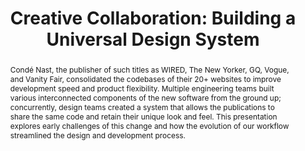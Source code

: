 ---
title: "Creative Collaboration: Building a Universal Design System"
speaker: Julie Busch
event: CascadiaJS 2018
tags: ["design"]
abstract: "Condé Nast, the publisher of such titles as WIRED, The New Yorker, GQ, Vogue, and Vanity Fair, consolidated the codebases of their 20+ websites to improve development speed and product flexibility. Multiple engineering teams built various interconnected components of the new software from the ground up; concurrently, design teams created a system that allows the publications to share the same code and retain their unique look and feel. This presentation explores early challenges of this change and how the evolution of our workflow streamlined the design and development process."
ytId: Yz6Jxdf9PH8
layout: talk
---